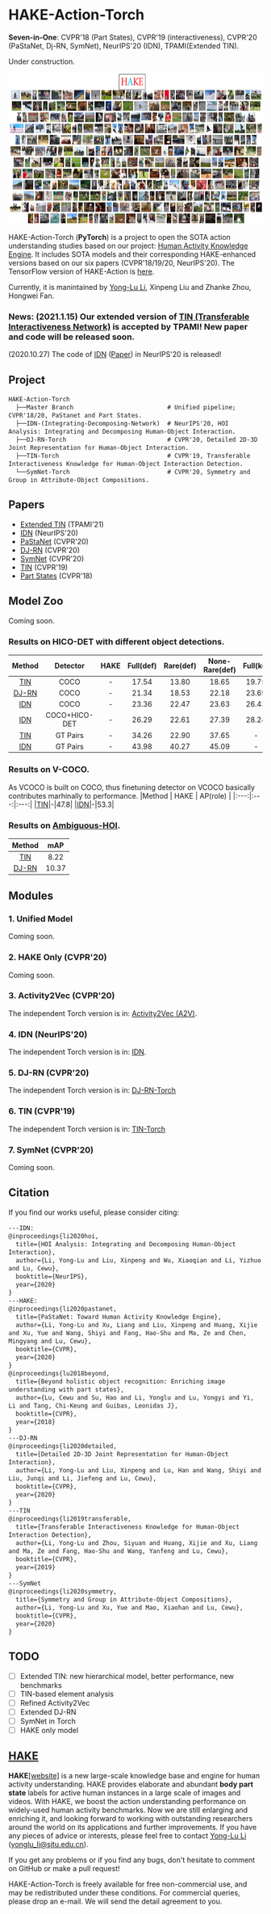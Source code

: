 # HAKE-Action-Torch

**Seven-in-One**: CVPR'18 (Part States), CVPR'19 (interactiveness), CVPR'20 (PaStaNet, Dj-RN, SymNet), NeurIPS'20 (IDN), TPAMI(Extended TIN).

Under construction.

<p align='center'>
    <img src="misc/hake_demo.jpg", height="300">
</p>

HAKE-Action-Torch (**PyTorch**) is a project to open the SOTA action understanding studies based on our project: [Human Activity Knowledge Engine](http://hake-mvig.cn/home/). It includes SOTA models and their corresponding HAKE-enhanced versions based on our six papers (CVPR'18/19/20, NeurIPS'20). The TensorFlow version of HAKE-Action is [here](https://github.com/DirtyHarryLYL/HAKE-Action).

Currently, it is manintained by [Yong-Lu Li](https://dirtyharrylyl.github.io/), Xinpeng Liu and Zhanke Zhou, Hongwei Fan.

### **News**: (2021.1.15) Our extended version of [TIN (Transferable Interactiveness Network)](https://github.com/DirtyHarryLYL/Transferable-Interactiveness-Network) is accepted by TPAMI! New paper and code will be released soon.

(2020.10.27) The code of [IDN](https://github.com/DirtyHarryLYL/HAKE-Action-Torch/tree/IDN-(Integrating-Decomposing-Network)) ([Paper](https://arxiv.org/abs/2010.16219)) in NeurIPS'20 is released!

## Project
```Branches
HAKE-Action-Torch
  ├──Master Branch                          # Unified pipeline; CVPR'18/20, PaStanet and Part States.
  ├──IDN-(Integrating-Decomposing-Network)  # NeurIPS'20, HOI Analysis: Integrating and Decomposing Human-Object Interaction.
  ├──DJ-RN-Torch                            # CVPR'20, Detailed 2D-3D Joint Representation for Human-Object Interaction.
  ├──TIN-Torch                              # CVPR'19, Transferable Interactiveness Knowledge for Human-Object Interaction Detection.
  └──SymNet-Torch                           # CVPR'20, Symmetry and Group in Attribute-Object Compositions.
```

## Papers
- [Extended TIN]() (TPAMI'21)
- [IDN](https://arxiv.org/pdf/2010.16219.pdf) (NeurIPS'20)
- [PaStaNet](https://arxiv.org/pdf/2004.00945.pdf) (CVPR'20)
- [DJ-RN](https://arxiv.org/pdf/2004.08154.pdf) (CVPR'20)
- [SymNet](https://arxiv.org/pdf/2004.00587.pdf) (CVPR'20)
- [TIN](https://arxiv.org/pdf/1811.08264.pdf) (CVPR'19)
- [Part States](http://ai.ucsd.edu/~haosu/papers/cvpr18_partstate.pdf) (CVPR'18)

## Model Zoo
Coming soon.

### Results on HICO-DET with different object detections.
|Method| Detector |HAKE| Full(def) | Rare(def) | None-Rare(def)| Full(ko) | Rare(ko) | None-Rare(ko) |
|:---:|:---:|:---:|:---:|:---:|:---:|:---:|:---:|:---:|
|[TIN](https://github.com/DirtyHarryLYL/HAKE-Action-Torch/tree/TIN-Torch)| COCO |-| 17.54	|13.80	|18.65|	19.75|	15.70|	20.96|
|[DJ-RN](https://github.com/DirtyHarryLYL/HAKE-Action-Torch/tree/DJ-RN-Torch)| COCO |-| 21.34|18.53|22.18|23.69|20.64|24.60|
|[IDN](https://github.com/DirtyHarryLYL/HAKE-Action-Torch/tree/IDN-(Integrating-Decomposing-Network))|COCO|-|23.36|22.47|23.63|26.43|25.01|26.85|
|[IDN](https://github.com/DirtyHarryLYL/HAKE-Action-Torch/tree/IDN-(Integrating-Decomposing-Network))|COCO+HICO-DET|-|26.29|22.61|27.39|28.24|24.47|29.37|
|[TIN](https://github.com/DirtyHarryLYL/HAKE-Action-Torch/tree/TIN-Torch)| GT Pairs |-|34.26|22.90 |37.65|-|-|-|
|[IDN](https://github.com/DirtyHarryLYL/HAKE-Action-Torch/tree/IDN-(Integrating-Decomposing-Network))|GT Pairs|-|43.98|40.27|45.09|-|-|-|

### Results on V-COCO. 
As VCOCO is built on COCO, thus finetuning detector on VCOCO basically contributes marhinally to performance.
|Method | HAKE | AP(role) |
|:---:|:---:|:---:|
|[TIN](https://github.com/DirtyHarryLYL/HAKE-Action-Torch/tree/TIN-Torch)|-|47.8|
|[IDN](https://github.com/DirtyHarryLYL/HAKE-Action-Torch/tree/IDN-(Integrating-Decomposing-Network))|-|53.3|

### Results on [Ambiguous-HOI](https://github.com/DirtyHarryLYL/DJ-RN).
|Method| mAP |
|:---:|:---:|
|[TIN](https://github.com/DirtyHarryLYL/HAKE-Action-Torch/tree/TIN-Torch)| 8.22 |
|[DJ-RN](https://github.com/DirtyHarryLYL/HAKE-Action-Torch/tree/DJ-RN-Torch)| 10.37 |


## Modules

### 1. Unified Model
Coming soon.

### 2. HAKE Only (CVPR'20)
Coming soon.

### 3. Activity2Vec (CVPR'20)
The independent Torch version is in: [Activity2Vec (A2V)](https://github.com/DirtyHarryLYL/HAKE-Action-Torch/tree/Activity2Vec).

### 4. IDN (NeurIPS'20)
The independent Torch version is in: [IDN](https://github.com/DirtyHarryLYL/HAKE-Action-Torch/tree/IDN-(Integrating-Decomposing-Network)).

### 5. DJ-RN (CVPR'20)
The independent Torch version is in: [DJ-RN-Torch](https://github.com/DirtyHarryLYL/HAKE-Action-Torch/tree/DJ-RN-Torch)

### 6. TIN (CVPR'19)
The independent Torch version is in: [TIN-Torch](https://github.com/DirtyHarryLYL/HAKE-Action-Torch/tree/TIN-Torch)

### 7. SymNet (CVPR'20)
Coming soon.

## Citation
If you find our works useful, please consider citing:
```
---IDN:
@inproceedings{li2020hoi,
  title={HOI Analysis: Integrating and Decomposing Human-Object Interaction},
  author={Li, Yong-Lu and Liu, Xinpeng and Wu, Xiaoqian and Li, Yizhuo and Lu, Cewu},
  booktitle={NeurIPS},
  year={2020}
}
---HAKE:
@inproceedings{li2020pastanet,
  title={PaStaNet: Toward Human Activity Knowledge Engine},
  author={Li, Yong-Lu and Xu, Liang and Liu, Xinpeng and Huang, Xijie and Xu, Yue and Wang, Shiyi and Fang, Hao-Shu and Ma, Ze and Chen, Mingyang and Lu, Cewu},
  booktitle={CVPR},
  year={2020}
}
@inproceedings{lu2018beyond,
  title={Beyond holistic object recognition: Enriching image understanding with part states},
  author={Lu, Cewu and Su, Hao and Li, Yonglu and Lu, Yongyi and Yi, Li and Tang, Chi-Keung and Guibas, Leonidas J},
  booktitle={CVPR},
  year={2018}
}
---DJ-RN
@inproceedings{li2020detailed,
  title={Detailed 2D-3D Joint Representation for Human-Object Interaction},
  author={Li, Yong-Lu and Liu, Xinpeng and Lu, Han and Wang, Shiyi and Liu, Junqi and Li, Jiefeng and Lu, Cewu},
  booktitle={CVPR},
  year={2020}
}
---TIN
@inproceedings{li2019transferable,
  title={Transferable Interactiveness Knowledge for Human-Object Interaction Detection},
  author={Li, Yong-Lu and Zhou, Siyuan and Huang, Xijie and Xu, Liang and Ma, Ze and Fang, Hao-Shu and Wang, Yanfeng and Lu, Cewu},
  booktitle={CVPR},
  year={2019}
}
---SymNet
@inproceedings{li2020symmetry,
  title={Symmetry and Group in Attribute-Object Compositions},
  author={Li, Yong-Lu and Xu, Yue and Mao, Xiaohan and Lu, Cewu},
  booktitle={CVPR},
  year={2020}
}
```

## TODO
- [ ] Extended TIN: new hierarchical model, better performance, new benchmarks
- [ ] TIN-based element analysis
- [ ] Refined Activity2Vec
- [ ] Extended DJ-RN
- [ ] SymNet in Torch
- [ ] HAKE only model

## [HAKE](http://hake-mvig.cn/home/)
**HAKE**[[website]](http://hake-mvig.cn/home/) is a new large-scale knowledge base and engine for human activity understanding. HAKE provides elaborate and abundant **body part state** labels for active human instances in a large scale of images and videos. With HAKE, we boost the action understanding performance on widely-used human activity benchmarks. Now we are still enlarging and enriching it, and looking forward to working with outstanding researchers around the world on its applications and further improvements. If you have any pieces of advice or interests, please feel free to contact [Yong-Lu Li](https://dirtyharrylyl.github.io/) (yonglu_li@sjtu.edu.cn).

If you get any problems or if you find any bugs, don't hesitate to comment on GitHub or make a pull request! 

HAKE-Action-Torch is freely available for free non-commercial use, and may be redistributed under these conditions. For commercial queries, please drop an e-mail. We will send the detail agreement to you.
